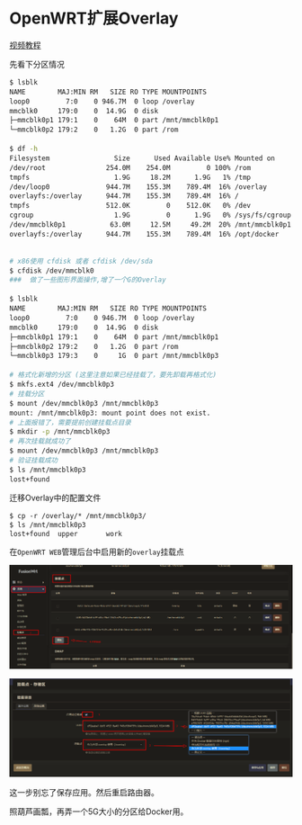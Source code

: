 # OpenWRT扩展Overlay

[视频教程](https://www.youtube.com/watch?v=YwbwzuXKNlg)



先看下分区情况

```bash
$ lsblk
NAME        MAJ:MIN RM   SIZE RO TYPE MOUNTPOINTS
loop0         7:0    0 946.7M  0 loop /overlay
mmcblk0     179:0    0  14.9G  0 disk 
├─mmcblk0p1 179:1    0    64M  0 part /mnt/mmcblk0p1
└─mmcblk0p2 179:2    0   1.2G  0 part /rom

$ df -h
Filesystem                Size      Used Available Use% Mounted on
/dev/root               254.0M    254.0M         0 100% /rom
tmpfs                     1.9G     18.2M      1.9G   1% /tmp
/dev/loop0              944.7M    155.3M    789.4M  16% /overlay
overlayfs:/overlay      944.7M    155.3M    789.4M  16% /
tmpfs                   512.0K         0    512.0K   0% /dev
cgroup                    1.9G         0      1.9G   0% /sys/fs/cgroup
/dev/mmcblk0p1           63.0M     12.5M     49.2M  20% /mnt/mmcblk0p1
overlayfs:/overlay      944.7M    155.3M    789.4M  16% /opt/docker
 
```



```bash
# x86使用 cfdisk 或者 cfdisk /dev/sda
$ cfdisk /dev/mmcblk0
###  做了一些图形界面操作,增了一个G的Overlay

$ lsblk 
NAME        MAJ:MIN RM   SIZE RO TYPE MOUNTPOINTS
loop0         7:0    0 946.7M  0 loop /overlay
mmcblk0     179:0    0  14.9G  0 disk 
├─mmcblk0p1 179:1    0    64M  0 part /mnt/mmcblk0p1
├─mmcblk0p2 179:2    0   1.2G  0 part /rom
└─mmcblk0p3 179:3    0     1G  0 part /mnt/mmcblk0p3

# 格式化新增的分区 (这里注意如果已经挂载了，要先卸载再格式化)
$ mkfs.ext4 /dev/mmcblk0p3
# 挂载分区
$ mount /dev/mmcblk0p3 /mnt/mmcblk0p3
mount: /mnt/mmcblk0p3: mount point does not exist.
# 上面报错了，需要提前创建挂载点目录
$ mkdir -p /mnt/mmcblk0p3
# 再次挂载就成功了
$ mount /dev/mmcblk0p3 /mnt/mmcblk0p3
# 验证挂载成功
$ ls /mnt/mmcblk0p3
lost+found
```



迁移Overlay中的配置文件

```
$ cp -r /overlay/* /mnt/mmcblk0p3/
$ ls /mnt/mmcblk0p3              
lost+found  upper       work
```



在`OpenWRT WEB`管理后台中启用新的`overlay`挂载点

![image-20211127202519672](https://raw.githubusercontent.com/huxiaoning/img/master/20211127202519.png)





![image-20211127202645177](https://raw.githubusercontent.com/huxiaoning/img/master/20211127202645.png)

这一步别忘了保存应用。然后重启路由器。



照葫芦画瓢，再弄一个5G大小的分区给Docker用。
